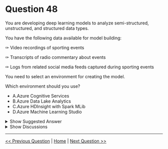 # Question 48

You are developing deep learning models to analyze semi-structured, unstructured, and structured data types.

You have the following data available for model building:

✑ Video recordings of sporting events

✑ Transcripts of radio commentary about events

✑ Logs from related social media feeds captured during sporting events

You need to select an environment for creating the model.

Which environment should you use?

* A.Azure Cognitive Services
* B.Azure Data Lake Analytics
* C.Azure HDInsight with Spark MLib
* D.Azure Machine Learning Studio

<details>
  <summary>Show Suggested Answer</summary>

  <strong>A</strong><br>

</details>

<details>
  <summary>Show Discussions</summary>

<blockquote><p><strong>Herr</strong> <code>(Sun 16 Aug 2020 09:11)</code> - <em>Upvotes: 35</em></p><p>The answer should be &quot;C&quot;, the question talks about an environment for model building. Cognitive services is primarily for those with little or no DS skills (Azure Cognitive Services are APIs, SDKs, and services available to help developers build intelligent applications without having direct AI or data science skills or knowledge)</p></blockquote>
<blockquote><p><strong>Edriv</strong> <code>(Mon 12 Dec 2022 17:42)</code> - <em>Upvotes: 1</em></p><p>Agree - C</p></blockquote>
<blockquote><p><strong>treadst0ne</strong> <code>(Tue 23 Feb 2021 17:07)</code> - <em>Upvotes: 4</em></p><p>I agree.</p></blockquote>
<blockquote><p><strong>levm39</strong> <code>(Mon 14 Jun 2021 09:53)</code> - <em>Upvotes: 11</em></p><p>Answer is A:
explanation is here: https://docs.microsoft.com/en-us/azure/cognitive-services/big-data/cognitive-services-for-big-data</p></blockquote>
<blockquote><p><strong>sar77</strong> <code>(Tue 15 Jul 2025 19:38)</code> - <em>Upvotes: 1</em></p><p>Azure Machine Learning Studio
Supports custom deep learning models.
Can handle structured, semi-structured, and unstructured data.
Integrates with PyTorch, TensorFlow, Keras, and supports GPU compute. ✅ Best choice for building and training deep learning models on diverse data types.</p></blockquote>
<blockquote><p><strong>f82411e</strong> <code>(Thu 15 May 2025 00:44)</code> - <em>Upvotes: 1</em></p><p>Azure Cognitive Services
Usa modelos ya entrenados. Útil para tareas simples, pero no sirve para entrenar modelos personalizados complejos.
B. Azure Data Lake Analytics
Es una solución para consultas y análisis de datos a gran escala, no para entrenar modelos.
Azure HDInsight con Spark MLlib
Bueno para ML tradicional en grandes volúmenes de datos, pero limitado para deep learning y datos no estructurados como video. La respuesta es la D</p></blockquote>
<blockquote><p><strong>jl420</strong> <code>(Tue 12 Nov 2024 17:13)</code> - <em>Upvotes: 2</em></p><p>While Azure Cognitive Services is a powerful suite of APIs and services for adding AI capabilities to applications, it is more focused on providing pre-built models for specific tasks such as vision, speech, language, and decision-making. These services are excellent for integrating AI features into applications quickly and easily, but they may not offer the same level of flexibility and control needed for developing custom deep learning models from scratch.

On the other hand, Azure Machine Learning Studio provides a comprehensive environment for developing, training, and deploying custom machine learning models, including deep learning models. It supports various data types and offers tools for data preparation, model training, and deployment, making it a more suitable choice for your needs.</p></blockquote>
<blockquote><p><strong>jefimija</strong> <code>(Mon 28 Oct 2024 08:20)</code> - <em>Upvotes: 1</em></p><p>Azure Cognitive Services is for using prebuilt models, not for training</p></blockquote>
<blockquote><p><strong>sl_mslconsulting</strong> <code>(Fri 07 Jun 2024 22:19)</code> - <em>Upvotes: 2</em></p><p>I would pick D and ChapGPT 4 agreed with me. I wrote AI-102 (the updated one) a while back. AI cognitive service is not what you think it is as people discussed here.</p></blockquote>
<blockquote><p><strong>Shariq</strong> <code>(Mon 27 May 2024 13:35)</code> - <em>Upvotes: 1</em></p><p>Should not it be Azure AI Service?</p></blockquote>
<blockquote><p><strong>prabhjot</strong> <code>(Mon 29 Jan 2024 13:02)</code> - <em>Upvotes: 1</em></p><p>ANS D - Azure Machine Learning Studio: Azure Machine Learning Studio provides a comprehensive environment for building, training, and deploying machine learning models, including deep learning models. It supports various data types, and you can use popular deep learning frameworks like TensorFlow and PyTorch. This option allows for a more integrated and customizable approach to deep learning model development.</p></blockquote>
<blockquote><p><strong>Ran2025</strong> <code>(Sat 30 Sep 2023 14:33)</code> - <em>Upvotes: 1</em></p><p>A is correct!</p></blockquote>
<blockquote><p><strong>phydev</strong> <code>(Thu 20 Jul 2023 07:58)</code> - <em>Upvotes: 2</em></p><p>ChatGPT says A.</p></blockquote>
<blockquote><p><strong>PopeyeDS</strong> <code>(Sat 15 Jul 2023 06:57)</code> - <em>Upvotes: 1</em></p><p>question talks about the training hence we should go with A</p></blockquote>
<blockquote><p><strong>MarinaMijailovic</strong> <code>(Mon 10 Jul 2023 10:30)</code> - <em>Upvotes: 2</em></p><p>It seems this isnt DP 100 question, but AI 102.</p></blockquote>
<blockquote><p><strong>MarinaMijailovic</strong> <code>(Mon 10 Jul 2023 10:04)</code> - <em>Upvotes: 1</em></p><p>Can we build models with Cognitive services?</p></blockquote>
<blockquote><p><strong>SoftAI</strong> <code>(Wed 12 Apr 2023 17:14)</code> - <em>Upvotes: 2</em></p><p>i vote for cognitive services, simply because spark is not a better alternative in my opinion. real time processing is not mentioned anywhere</p></blockquote>
<blockquote><p><strong>sahithi2004</strong> <code>(Mon 20 Mar 2023 10:34)</code> - <em>Upvotes: 3</em></p><p>Azure HDInsight with Spark MLib, you can easily build and deploy machine learning models for analysing semi-structured, unstructured, and structured data types. It provides a scalable computing environment that can handle large amounts of data, and you can use various programming languages such as Python, R, and Scala to develop your models.
Azure Cognitive Services is a cloud-based platform that provides various APIs and pre-built models for developing applications with natural language processing, computer vision, and speech recognition capabilities. While it can be used to analyse unstructured data such as text and images, it may not be the most suitable choice for analysing semi-structured and structured data such as video recordings and social media logs.</p></blockquote>
<blockquote><p><strong>chiappo</strong> <code>(Thu 23 Feb 2023 11:16)</code> - <em>Upvotes: 1</em></p><p>The question references an environment for model building. Cognitive services is primarily for those with little or no DS skills (Azure Cognitive Services are APIs, SDKs, and services available to help developers build intelligent applications without having direct AI or data science skills or knowledge).</p></blockquote>

</details>

---

[<< Previous Question](question_47.md) | [Home](/index.md) | [Next Question >>](question_49.md)
